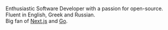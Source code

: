 Enthusiastic Software Developer with a passion for open-source. <br/>
Fluent in English, Greek and Russian. <br/>
Big fan of [Next.js](https://github.com/vercel/next.js) and [Go](https://github.com/golang/go).
<!--DISABLED_START_SECTION:waka-->
<!--DISABLED_END_SECTION:waka-->

